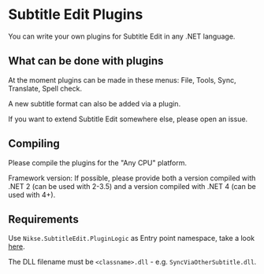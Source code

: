 # Subtitle Edit Plugins

You can write your own plugins for Subtitle Edit in any .NET language.


## What can be done with plugins

At the moment plugins can be made in these menus: File, Tools, Sync, Translate, Spell check.

A new subtitle format can also be added via a plugin.

If you want to extend Subtitle Edit somewhere else, please open an issue.


## Compiling

Please compile the plugins for the "Any CPU" platform.

Framework version: If possible, please provide both a version compiled with .NET 2 (can be used with 2-3.5) and a version compiled with .NET 4 (can be used with 4+).


## Requirements

Use `Nikse.SubtitleEdit.PluginLogic` as Entry point namespace, take a look [here](https://github.com/SubtitleEdit/plugins/blob/master/LinesUnbreaker/Plugin.cs).

The DLL filename must be `<classname>.dll` - e.g. `SyncViaOtherSubtitle.dll`.
